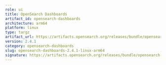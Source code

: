 ```yaml
---
role: ui
title: OpenSearch Dashboards
artifact_id: opensearch-dashboards
architecture: arm64
platform: linux
type: targz
artifact_url: https://artifacts.opensearch.org/releases/bundle/opensearch-dashboards/2.4.1/opensearch-dashboards-2.4.1-linux-arm64.tar.gz
version: 2.4.1
category: opensearch-dashboards
slug: opensearch-dashboards-2.4.1-linux-arm64
signature: https://artifacts.opensearch.org/releases/bundle/opensearch-dashboards/2.4.1/opensearch-dashboards-2.4.1-linux-arm64.tar.gz.sig
---
```


